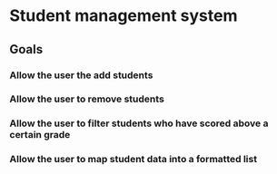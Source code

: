 # Student management system

## Goals

### Allow the user the add students

### Allow the user to remove students

### Allow the user to filter students who have scored above a certain grade

### Allow the user to map student data into a formatted list

